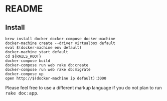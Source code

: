 # README

## Install

```shell
brew install docker docker-compose docker-machine
docker-machine create --driver virtualbox default
eval $(docker-machine env default)
docker-machine start default
cd ${RAILS_ROOT}
docker-compose build
docker-compose run web rake db:create
docker-compose run web rake db:migrate
docker-compose up
open http://$(docker-machine ip default):3000
```

Please feel free to use a different markup language if you do not plan to run
<tt>rake doc:app</tt>.
